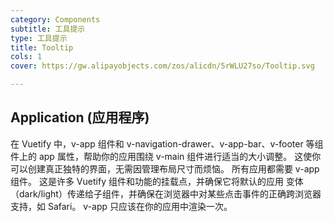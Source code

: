 ```yaml
---
category: Components
subtitle: 工具提示
type: 工具提示
title: Tooltip
cols: 1
cover: https://gw.alipayobjects.com/zos/alicdn/5rWLU27so/Tooltip.svg

---
```


## Application (应用程序)
在 Vuetify 中，v-app 组件和 v-navigation-drawer、v-app-bar、v-footer 等组件上的 app 属性，帮助你的应用围绕 v-main 组件进行适当的大小调整。 这使你可以创建真正独特的界面，无需因管理布局尺寸而烦恼。 所有应用都需要 v-app 组件。 这是许多 Vuetify 组件和功能的挂载点，并确保它将默认的应用 变体 （dark/light）传递给子组件，并确保在浏览器中对某些点击事件的正确跨浏览器支持，如 Safari。 v-app 只应该在你的应用中渲染一次。

